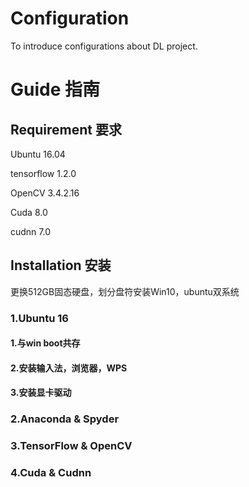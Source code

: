 # Configuration
To introduce configurations about DL project.
# Guide 指南
## Requirement 要求
Ubuntu 16.04

tensorflow 1.2.0

OpenCV 3.4.2.16

Cuda 8.0 

cudnn 7.0
## Installation 安装
更换512GB固态硬盘，划分盘符安装Win10，ubuntu双系统
### 1.Ubuntu 16

  #### 1.与win boot共存
  
  #### 2.安装输入法，浏览器，WPS
  
  #### 3.安装显卡驱动
  
### 2.Anaconda & Spyder
### 3.TensorFlow & OpenCV
### 4.Cuda & Cudnn
